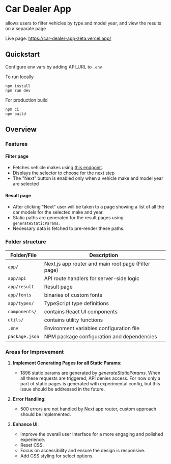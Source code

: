 # Car Dealer App

allows users to filter vehicles by type and model year, and view the results on a separate page

Live page: https://car-dealer-app-zeta.vercel.app/

## Quickstart

Configure env vars by adding API_URL to `.env`

To run locally

```shell
npm install
npm run dev
```

For production build

```shell
npm ci
npm build
```

## Overview

### Features

#### Filter page

- Fetches vehicle makes using
  [this endpoint](https://vpic.nhtsa.dot.gov/api/vehicles/GetMakesForVehicleType/car?format=json).
- Displays the selector to choose for the next step
- The "Next" button is enabled only when a vehicle make and model year are selected

#### Result page

- After clicking "Next" user will be taken to a page showing a list of all the car models for the selected make and year.
- Static paths are generated for the result pages using `generateStaticParams`.
- Necessary data is fetched to pre-render these paths.

### Folder structure

| Folder/File    | Description                                         |
| -------------- | --------------------------------------------------- |
| `app/`         | Next.js app router and main root page (Filter page) |
| `app/api`      | API route handlers for server-side logic            |
| `app/result`   | Result page                                         |
| `app/fonts`    | binaries of custom fonts                            |
| `app/types/`   | TypeScript type definitions                         |
| `components/`  | contains React UI components                        |
| `utils/`       | contains utility functions                        |
| `.env`         | Environment variables configuration file            |
| `package.json` | NPM package configuration and dependencies          |

### Areas for Improvement

1. **Implement Generating Pages for all Static Params**:
   - 1896 static params are generated by *generateStaticParams*. When all these requests are triggered, API denies access. For now only a part of static pages is generated with experimental config, but this issue should be addressed in the future.

2. **Error Handling**:
   - 500 errors are not handled by Next app router, custom approach should be implemented.

3. **Enhance UI**:
   - Improve the overall user interface for a more engaging and polished experience.
   - Reset CSS.
   - Focus on accessibility and ensure the design is responsive.
   - Add CSS styling for select options.






